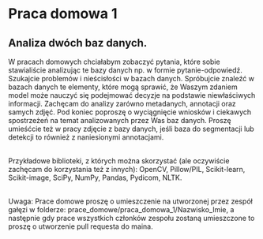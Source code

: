 # Praca domowa 1

## Analiza dwóch baz danych.

W pracach domowych chciałabym zobaczyć pytania, które sobie stawialiście analizując te bazy danych np. w formie pytanie-odpowiedź. Szukajcie problemów i nieścisłości w bazach danych. Spróbujcie znaleźć w bazach danych te elementy, które mogą sprawić, że Waszym zdaniem model może nauczyć się podejmować decyzje na podstawie niewłaściwych informacji. Zachęcam do analizy zarówno metadanych, annotacji oraz samych zdjęć. Pod koniec poproszę o wyciągnięcie wniosków i ciekawych spostrzeżeń na temat analizowanych przez Was baz danych. Proszę umieśćcie też w pracy zdjęcie z bazy danych, jeśli baza do segmentacji lub detekcji to również z naniesionymi annotacjami. <br /><br />


Przykładowe biblioteki, z których można skorzystać (ale oczywiście zachęcam do korzystania też z innych): OpenCV, Pillow/PIL, Scikit-learn, Scikit-image, SciPy, NumPy, Pandas, Pydicom, NLTK. <br /><br />


Uwaga: Prace domowe proszę o umieszczenie na utworzonej przez zespół gałęzi w folderze: prace_domowe/praca_domowa_1/Nazwisko_Imie, a następnie gdy prace wszystkich członków zespołu zostaną umieszczone to proszę o utworzenie pull requesta do maina.
 
